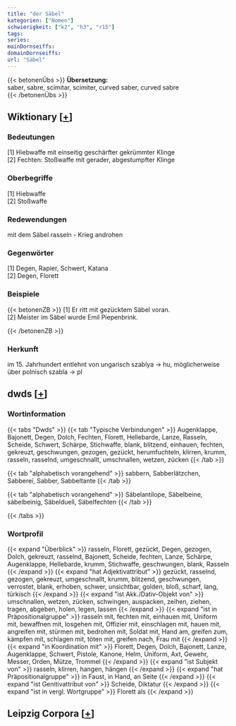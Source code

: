 ```yaml
---
title: "der Säbel"
kategorien: ["Nomen"]
schwierigkeit: ["k2", "h3", "r15"]
tags:
series:
mainDornseiffs:
domainDornseiffs:
url: "Säbel"
---
```


{{< betonenÜbs >}}
**Übersetzung:**  
saber, sabre, scimitar, scimiter, curved saber, curved sabre  
{{< /betonenÜbs >}}

## Wiktionary [[+](https://de.wiktionary.org/wiki/Säbel)]

### Bedeutungen
[1] Hiebwaffe mit einseitig geschärfter gekrümmter Klinge  
[2] Fechten: Stoßwaffe mit gerader, abgestumpfter Klinge  

### Oberbegriffe
[1] Hiebwaffe  
[2] Stoßwaffe  

### Redewendungen
mit dem Säbel rasseln - Krieg androhen  

### Gegenwörter
[1] Degen, Rapier, Schwert, Katana  
[2] Degen, Florett  

### Beispiele
{{< betonenZB >}}
[1] Er ritt mit gezücktem Säbel voran.  
[2] Meister im Säbel wurde Emil Piepenbrink.  

{{< /betonenZB >}}
### Herkunft
im 15. Jahrhundert entlehnt von ungarisch szablya → hu, möglicherweise über polnisch szabla → pl  



## dwds [[+](https://www.dwds.de/wb/Säbel)]

### Wortinformation
{{< tabs "Dwds" >}}
{{< tab "Typische Verbindungen" >}}
Augenklappe, Bajonett, Degen, Dolch, Fechten, Florett, Hellebarde, Lanze, Rasseln, Scheide, Schwert, Schärpe, Stichwaffe, blank, blitzend, einhauen, fechten, gekreuzt, geschwungen, gezogen, gezückt, herumfuchteln, klirren, krumm, rasseln, rasselnd, umgeschnallt, umschnallen, wetzen, zücken
{{< /tab >}}

{{< tab "alphabetisch vorangehend" >}}
sabbern, Sabberlätzchen, Sabberei, Sabber, Sabbeltante
{{< /tab >}}

{{< tab "alphabetisch vorangehend" >}}
Säbelantilope, Säbelbeine, säbelbeinig, Säbelduell, Säbelfechten
{{< /tab >}}

{{< /tabs >}}

### Wortprofil
{{< expand "Überblick" >}} rasseln, Florett, gezückt, Degen, gezogen, Dolch, gekreuzt, rasselnd, Bajonett, Scheide, fechten, Lanze, Schärpe, Augenklappe, Hellebarde, krumm, Stichwaffe, geschwungen, blank, Rasseln {{< /expand >}}
{{< expand "hat Adjektivattribut" >}} gezückt, rasselnd, gezogen, gekreuzt, umgeschnallt, krumm, blitzend, geschwungen, verrostet, blank, erhoben, schwer, unsichtbar, golden, bloß, scharf, lang, türkisch {{< /expand >}}
{{< expand "ist Akk./Dativ-Objekt von" >}} umschnallen, wetzen, zücken, schwingen, auspacken, zeihen, ziehen, tragen, abgeben, holen, legen, lassen {{< /expand >}}
{{< expand "ist in Präpositionalgruppe" >}} rasseln mit, fechten mit, einhauen mit, Uniform mit, bewaffnen mit, losgehen mit, Offizier mit, einschlagen mit, hauen mit, angreifen mit, stürmen mit, bedrohen mit, Soldat mit, Hand am, greifen zum, kämpfen mit, schlagen mit, töten mit, greifen nach, Frau mit {{< /expand >}}
{{< expand "in Koordination mit" >}} Florett, Degen, Dolch, Bajonett, Lanze, Augenklappe, Schwert, Pistole, Kanone, Helm, Uniform, Axt, Gewehr, Messer, Orden, Mütze, Trommel {{< /expand >}}
{{< expand "ist Subjekt von" >}} rasseln, klirren, hangen, hängen {{< /expand >}}
{{< expand "hat Präpositionalgruppe" >}} in Faust, in Hand, an Seite {{< /expand >}}
{{< expand "ist Genitivattribut von" >}} Scheide, Diktatur {{< /expand >}}
{{< expand "ist in vergl. Wortgruppe" >}} Florett als {{< /expand >}}

## Leipzig Corpora [[+](https://corpora.uni-leipzig.de/en/res?word=Säbel&corpusId=deu_newscrawl-public_2018)]

